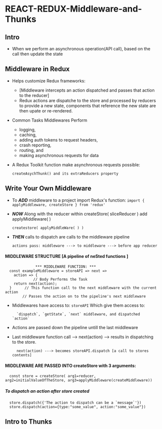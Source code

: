 # REACT-REDUX-Middleware-and-Thunks

## Intro 
- When we perform an asynchronous operation(API call), based on the call then update the state
## Middleware in Redux
- Helps customize Redux frameworks: 
   - [Middleware intercepts an action dispatched and passes that action to the reducer]
   - Redux actions are dispatche to the store and processed by reducers to provide a new state, components that reference the new state are then upate or re-rendered.
- Common Tasks Middlewares Perform
  - logging,
  - caching,
  - adding auth tokens to request headers,
  - crash reporting,
  - routing, and 
  - making asynchronous requests for data
- A Redux Toolkit function make asynchronous requests possible:

      createAsychThunk() and its extraReducers property
## Write Your Own Middleware
- To __*ADD*__ middleware to a project import Redux's function: `import { applyMiddleware, createStore } from 'redux'`
- __*NOW*__ Along with the reducer within createStore( sliceReducer ) add applyMiddleware( )

      createstore( applyMiddleWare( ) )
- __*THEN*__ calls to dispatch are calls to the middleware pipeline

      actions pass: middleware ---> to middleware ---> before app reducer
#### MIDDLEWARE STRUCTURE [A pipeline of neSted functions ] 

                  *** MIDDLEWARE FUNCTION: ***
      const exampleMiddleware = storeAPI => next =>
        action => {
                 // Body Performs the Task
        return next(action);       
      }      // This function call to the next middleware with the current action
            // Passes the action on to the pipeline's next middleware
- Middlewares have access to: `storeAPI` Which give them access to:

        `dispatch`, `getState`, `next` middleware, and dispatched `action`
- Actions are passed down the pipeline untill the last middleware
- Last middleware function call --> next(action) --> results in dispatching to the store.

        next(action) ---> becomes storeAPI.dispatch [a call to stores contents]
#### MIDDLEWARE ARE PASSED INTO createStore with 3 arguments:

      const store = createStore( arg1=reducer, arg2=initialValueOfTheStore, arg3=applyMiddleware(createMiddleware))
##### To dispatch an action after store created

      store.dispatch({'The action to dispatch can be a `message`'})
      store.dispatch(action={type:"some_value", action:"some_value"})
## Intro to Thunks




